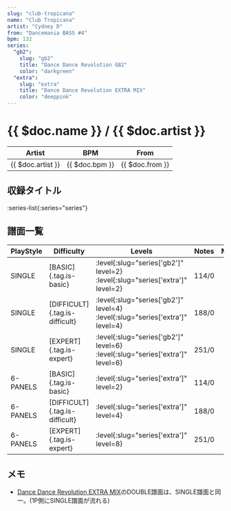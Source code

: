 ```yaml
---
slug: "club-tropicana"
name: "Club Tropicana"
artist: "Cydney D"
from: "Dancemania BASS #4"
bpm: 132
series:
  "gb2":
    slug: "gb2"
    title: "Dance Dance Revolution GB2"
    color: "darkgreen"
  "extra":
    slug: "extra"
    title: "Dance Dance Revolution EXTRA MIX"
    color: "deeppink"
---
```


# {{ $doc.name }} / {{ $doc.artist }}

|Artist|BPM|From|
|------|---|----|
|{{ $doc.artist }}|{{ $doc.bpm }}|{{ $doc.from }}|

## 収録タイトル

:series-list{:series="series"}

## 譜面一覧

|PlayStyle|Difficulty|Levels|Notes|Movie|
|---------|----------|------|-----|-----|
|SINGLE|[BASIC]{.tag.is-basic}|:level{:slug="series['gb2']" level=2} :level{:slug="series['extra']" level=2}|114/0||
|SINGLE|[DIFFICULT]{.tag.is-difficult}|:level{:slug="series['gb2']" level=4} :level{:slug="series['extra']" level=4}|188/0||
|SINGLE|[EXPERT]{.tag.is-expert}|:level{:slug="series['gb2']" level=6} :level{:slug="series['extra']" level=6}|251/0||
|6-PANELS|[BASIC]{.tag.is-basic}|:level{:slug="series['extra']" level=2}|114/0||
|6-PANELS|[DIFFICULT]{.tag.is-difficult}|:level{:slug="series['extra']" level=4}|188/0||
|6-PANELS|[EXPERT]{.tag.is-expert}|:level{:slug="series['extra']" level=8}|251/0||

## メモ

- [Dance Dance Revolution EXTRA MIX](/series/extra)のDOUBLE譜面は、SINGLE譜面と同一。(1P側にSINGLE譜面が流れる)
